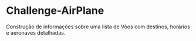 # Challenge-AirPlane
Construção de informações sobre uma lista de Vôos com destinos, horários e aeronaves detalhadas.
